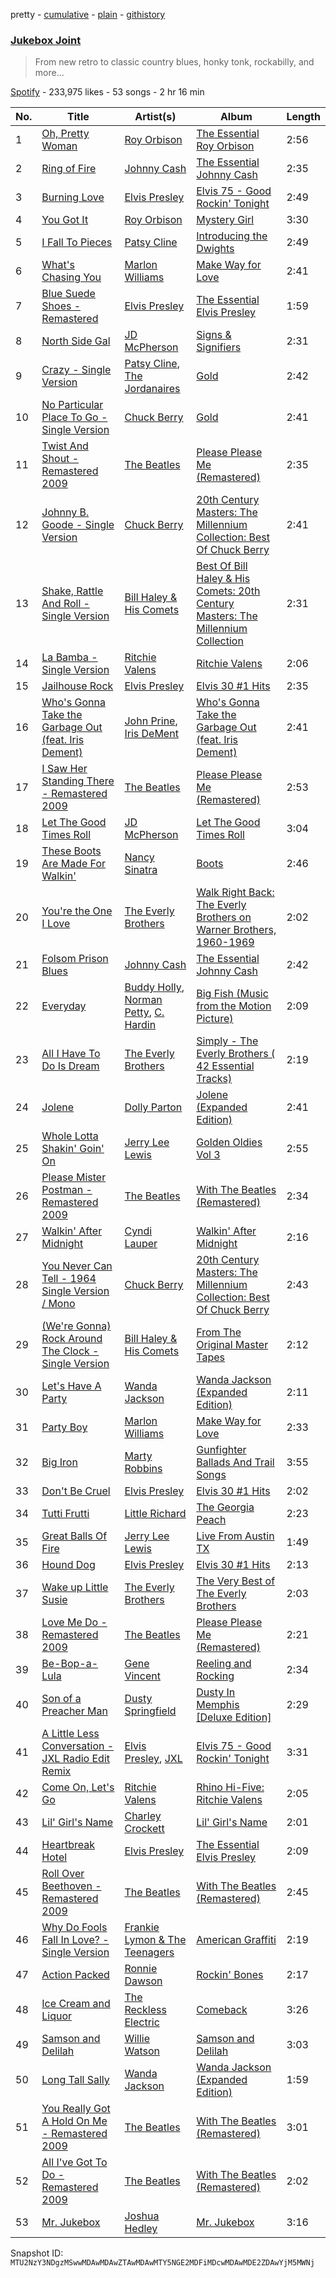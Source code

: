 pretty - [cumulative](/playlists/cumulative/37i9dQZF1DXbvE0SE0Cczh.md) - [plain](/playlists/plain/37i9dQZF1DXbvE0SE0Cczh) - [githistory](https://github.githistory.xyz/mackorone/spotify-playlist-archive/blob/main/playlists/plain/37i9dQZF1DXbvE0SE0Cczh)

### [Jukebox Joint](https://open.spotify.com/playlist/37i9dQZF1DXbvE0SE0Cczh)

> From new retro to classic country blues, honky tonk, rockabilly, and more...

[Spotify](https://open.spotify.com/user/spotify) - 233,975 likes - 53 songs - 2 hr 16 min

| No. | Title | Artist(s) | Album | Length |
|---|---|---|---|---|
| 1 | [Oh, Pretty Woman](https://open.spotify.com/track/52HAHV1j93s5B8GoTNI7DJ) | [Roy Orbison](https://open.spotify.com/artist/0JDkhL4rjiPNEp92jAgJnS) | [The Essential Roy Orbison](https://open.spotify.com/album/48CvRZSBT0FbOHKLFfHy0n) | 2:56 |
| 2 | [Ring of Fire](https://open.spotify.com/track/5rDkA2TFOImbiVenmnE9r4) | [Johnny Cash](https://open.spotify.com/artist/6kACVPfCOnqzgfEF5ryl0x) | [The Essential Johnny Cash](https://open.spotify.com/album/4E2eUhFHqTG2pu9MN1NDIF) | 2:35 |
| 3 | [Burning Love](https://open.spotify.com/track/4VK3MDt1FAP101D0mnFJkz) | [Elvis Presley](https://open.spotify.com/artist/43ZHCT0cAZBISjO8DG9PnE) | [Elvis 75 \- Good Rockin' Tonight](https://open.spotify.com/album/34EYk8vvJHCUlNrpGxepea) | 2:49 |
| 4 | [You Got It](https://open.spotify.com/track/6r20M5DWYdIoCDmDViBxuz) | [Roy Orbison](https://open.spotify.com/artist/0JDkhL4rjiPNEp92jAgJnS) | [Mystery Girl](https://open.spotify.com/album/1UPcuqLY9PC99fQAqWgrSU) | 3:30 |
| 5 | [I Fall To Pieces](https://open.spotify.com/track/5U2uhwJseYO7eH5nEwPb8z) | [Patsy Cline](https://open.spotify.com/artist/7dNsHhGeGU5MV01r06O8gK) | [Introducing the Dwights](https://open.spotify.com/album/3Z0LdhZyBaeniH7m9VpSrR) | 2:49 |
| 6 | [What's Chasing You](https://open.spotify.com/track/0R3gqx7lNCJqR85aAIVRO5) | [Marlon Williams](https://open.spotify.com/artist/5ENM4Vw9brkpcN51HtC8ga) | [Make Way for Love](https://open.spotify.com/album/30SzcUoJ2zGoniPf9UjU5k) | 2:41 |
| 7 | [Blue Suede Shoes \- Remastered](https://open.spotify.com/track/3htVOUt4zoFthJhqtJMGTo) | [Elvis Presley](https://open.spotify.com/artist/43ZHCT0cAZBISjO8DG9PnE) | [The Essential Elvis Presley](https://open.spotify.com/album/3X3rFfVKCW58sKMO0UXkwO) | 1:59 |
| 8 | [North Side Gal](https://open.spotify.com/track/6VqC5gNL532RfgdlGzNAv0) | [JD McPherson](https://open.spotify.com/artist/6u5mhJXgAKPTj6YVlZSPY9) | [Signs & Signifiers](https://open.spotify.com/album/4TcPbpUi60PaJ2QX5scH69) | 2:31 |
| 9 | [Crazy \- Single Version](https://open.spotify.com/track/4DuBNU1r50XEv4dvsrQcpY) | [Patsy Cline](https://open.spotify.com/artist/7dNsHhGeGU5MV01r06O8gK), [The Jordanaires](https://open.spotify.com/artist/6CXezToiGS8K6jr9kr8Muv) | [Gold](https://open.spotify.com/album/3kwl00I9hJSfwfWc4T3NAx) | 2:42 |
| 10 | [No Particular Place To Go \- Single Version](https://open.spotify.com/track/07zToRJlr6YYaDNL70CFz8) | [Chuck Berry](https://open.spotify.com/artist/293zczrfYafIItmnmM3coR) | [Gold](https://open.spotify.com/album/7EAya7Hj01YTP9mxLK12SY) | 2:41 |
| 11 | [Twist And Shout \- Remastered 2009](https://open.spotify.com/track/5ZBeML7Lf3FMEVviTyvi8l) | [The Beatles](https://open.spotify.com/artist/3WrFJ7ztbogyGnTHbHJFl2) | [Please Please Me \(Remastered\)](https://open.spotify.com/album/3KzAvEXcqJKBF97HrXwlgf) | 2:35 |
| 12 | [Johnny B\. Goode \- Single Version](https://open.spotify.com/track/2XGHdmjsumZRkaL8LhBb1e) | [Chuck Berry](https://open.spotify.com/artist/293zczrfYafIItmnmM3coR) | [20th Century Masters: The Millennium Collection: Best Of Chuck Berry](https://open.spotify.com/album/5oe2YLmp9uZgV0lKguAadC) | 2:41 |
| 13 | [Shake, Rattle And Roll \- Single Version](https://open.spotify.com/track/2McHF33C9Tx4lfwKBefE4n) | [Bill Haley & His Comets](https://open.spotify.com/artist/3MFp4cYuYtTZe3d3xkLLbr) | [Best Of Bill Haley & His Comets: 20th Century Masters: The Millennium Collection](https://open.spotify.com/album/4pPyO5FgPmrBkmZ76tXXjJ) | 2:31 |
| 14 | [La Bamba \- Single Version](https://open.spotify.com/track/2aEeghgUcnu75tzcolFMfs) | [Ritchie Valens](https://open.spotify.com/artist/5Y9xEAGW4GwGJgbiI6W85P) | [Ritchie Valens](https://open.spotify.com/album/77UI8F1LuhiQaKIL1qOE1W) | 2:06 |
| 15 | [Jailhouse Rock](https://open.spotify.com/track/6pyex9B1kBoRIuabBAc4m8) | [Elvis Presley](https://open.spotify.com/artist/43ZHCT0cAZBISjO8DG9PnE) | [Elvis 30 \#1 Hits](https://open.spotify.com/album/0QVoYzGd1p8Z3ohEaM0lsc) | 2:35 |
| 16 | [Who's Gonna Take the Garbage Out \(feat\. Iris Dement\)](https://open.spotify.com/track/727Ric7BCNuahIETyOALEU) | [John Prine](https://open.spotify.com/artist/0nJUwPwC9Ti4vvuJ0q3MfT), [Iris DeMent](https://open.spotify.com/artist/3NPZs8XgXtaWslUcnIw6rY) | [Who's Gonna Take the Garbage Out \(feat\. Iris Dement\)](https://open.spotify.com/album/78B8UFzhXSTF7aCbwyDmbt) | 2:41 |
| 17 | [I Saw Her Standing There \- Remastered 2009](https://open.spotify.com/track/3KiexfmhxHvG5IgAElmTkd) | [The Beatles](https://open.spotify.com/artist/3WrFJ7ztbogyGnTHbHJFl2) | [Please Please Me \(Remastered\)](https://open.spotify.com/album/3KzAvEXcqJKBF97HrXwlgf) | 2:53 |
| 18 | [Let The Good Times Roll](https://open.spotify.com/track/7lcCLXghOHf8xERQ9BkS3n) | [JD McPherson](https://open.spotify.com/artist/6u5mhJXgAKPTj6YVlZSPY9) | [Let The Good Times Roll](https://open.spotify.com/album/4JeCuwh2ciataXUhq3XUox) | 3:04 |
| 19 | [These Boots Are Made For Walkin'](https://open.spotify.com/track/2nwCO1PqpvyoFIvq3Vrj8N) | [Nancy Sinatra](https://open.spotify.com/artist/3IZrrNonYELubLPJmqOci2) | [Boots](https://open.spotify.com/album/62FTy4WqUxi3paBlxOhh4M) | 2:46 |
| 20 | [You're the One I Love](https://open.spotify.com/track/0LFtYzQb0xflHSlu00pO0S) | [The Everly Brothers](https://open.spotify.com/artist/4ACplpEqD6JIVgKrafauzs) | [Walk Right Back: The Everly Brothers on Warner Brothers, 1960\-1969](https://open.spotify.com/album/3O0QXvFFIzwahliBm6uzyw) | 2:02 |
| 21 | [Folsom Prison Blues](https://open.spotify.com/track/5O6mz4qn6q7MSKubAzRnDW) | [Johnny Cash](https://open.spotify.com/artist/6kACVPfCOnqzgfEF5ryl0x) | [The Essential Johnny Cash](https://open.spotify.com/album/4E2eUhFHqTG2pu9MN1NDIF) | 2:42 |
| 22 | [Everyday](https://open.spotify.com/track/6XJvB9UZYiJiUh8gWGWfXd) | [Buddy Holly](https://open.spotify.com/artist/3wYyutjgII8LJVVOLrGI0D), [Norman Petty](https://open.spotify.com/artist/5M0cZ39iat2YdgcQX627oq), [C\. Hardin](https://open.spotify.com/artist/3YJENnOpwu0HbubqaijXGn) | [Big Fish \(Music from the Motion Picture\)](https://open.spotify.com/album/3xzFIcun38dKeUM0YRkrfm) | 2:09 |
| 23 | [All I Have To Do Is Dream](https://open.spotify.com/track/6Et30R1GtviOIDU7wYYyxp) | [The Everly Brothers](https://open.spotify.com/artist/4ACplpEqD6JIVgKrafauzs) | [Simply \- The Everly Brothers \( 42 Essential Tracks\)](https://open.spotify.com/album/4wKRl6zRLNrg1WpHwpIGtX) | 2:19 |
| 24 | [Jolene](https://open.spotify.com/track/5fdhThPDe6jQQDqCyWrdAn) | [Dolly Parton](https://open.spotify.com/artist/32vWCbZh0xZ4o9gkz4PsEU) | [Jolene \(Expanded Edition\)](https://open.spotify.com/album/2v2iR6vtrLVTyiNIEsv5Sg) | 2:41 |
| 25 | [Whole Lotta Shakin' Goin' On](https://open.spotify.com/track/6wf3byMXyJezUtcZb9Zcjh) | [Jerry Lee Lewis](https://open.spotify.com/artist/2zyz0VJqrDXeFDIyrfVXSo) | [Golden Oldies Vol 3](https://open.spotify.com/album/4X8NDnVFqJj20UX6UvFYoj) | 2:55 |
| 26 | [Please Mister Postman \- Remastered 2009](https://open.spotify.com/track/6wfK1R6FoLpmUA9lk5ll4T) | [The Beatles](https://open.spotify.com/artist/3WrFJ7ztbogyGnTHbHJFl2) | [With The Beatles \(Remastered\)](https://open.spotify.com/album/1aYdiJk6XKeHWGO3FzHHTr) | 2:34 |
| 27 | [Walkin' After Midnight](https://open.spotify.com/track/7ufWsDlJQTp22tQtOta9lg) | [Cyndi Lauper](https://open.spotify.com/artist/2BTZIqw0ntH9MvilQ3ewNY) | [Walkin' After Midnight](https://open.spotify.com/album/1aS0RbnlN9NU31bfKNrvaZ) | 2:16 |
| 28 | [You Never Can Tell \- 1964 Single Version / Mono](https://open.spotify.com/track/3OvsO3zxU1pMyPNpDtu4pz) | [Chuck Berry](https://open.spotify.com/artist/293zczrfYafIItmnmM3coR) | [20th Century Masters: The Millennium Collection: Best Of Chuck Berry](https://open.spotify.com/album/5oe2YLmp9uZgV0lKguAadC) | 2:43 |
| 29 | [\(We're Gonna\) Rock Around The Clock \- Single Version](https://open.spotify.com/track/2XBsQSZqHPPAtZpRG6TvIm) | [Bill Haley & His Comets](https://open.spotify.com/artist/3MFp4cYuYtTZe3d3xkLLbr) | [From The Original Master Tapes](https://open.spotify.com/album/2cQfqHE8kKfxjh7r8FGqwr) | 2:12 |
| 30 | [Let's Have A Party](https://open.spotify.com/track/3QUGcs2wxh0hs1cpQYejSf) | [Wanda Jackson](https://open.spotify.com/artist/5ZKMPRDHc7qElVJFh3uRqB) | [Wanda Jackson \(Expanded Edition\)](https://open.spotify.com/album/5A2m648AgvadTRhI83iss5) | 2:11 |
| 31 | [Party Boy](https://open.spotify.com/track/2P9jli0qvqELOihPbVN9Og) | [Marlon Williams](https://open.spotify.com/artist/5ENM4Vw9brkpcN51HtC8ga) | [Make Way for Love](https://open.spotify.com/album/30SzcUoJ2zGoniPf9UjU5k) | 2:33 |
| 32 | [Big Iron](https://open.spotify.com/track/0AQquaENerGps8BQmbPw14) | [Marty Robbins](https://open.spotify.com/artist/0Xi59sEw38vRvwleSAVqoo) | [Gunfighter Ballads And Trail Songs](https://open.spotify.com/album/3kQpBS26lAj0A0VGl1snRl) | 3:55 |
| 33 | [Don't Be Cruel](https://open.spotify.com/track/4zzXm1QJQXWLyUfFhWZBRg) | [Elvis Presley](https://open.spotify.com/artist/43ZHCT0cAZBISjO8DG9PnE) | [Elvis 30 \#1 Hits](https://open.spotify.com/album/0QVoYzGd1p8Z3ohEaM0lsc) | 2:02 |
| 34 | [Tutti Frutti](https://open.spotify.com/track/2vXk7PcNLLXsdnVaoMxzTj) | [Little Richard](https://open.spotify.com/artist/4xls23Ye9WR9yy3yYMpAMm) | [The Georgia Peach](https://open.spotify.com/album/6WrwHm2bOjKxHvQ04bfcDD) | 2:23 |
| 35 | [Great Balls Of Fire](https://open.spotify.com/track/6vR4LDbi4H6iwC3YDUL6jT) | [Jerry Lee Lewis](https://open.spotify.com/artist/2zyz0VJqrDXeFDIyrfVXSo) | [Live From Austin TX](https://open.spotify.com/album/4BUYX8tv99QAq6ZwJrd6ZQ) | 1:49 |
| 36 | [Hound Dog](https://open.spotify.com/track/0JOw67rq2X6NDz5AJP9uIG) | [Elvis Presley](https://open.spotify.com/artist/43ZHCT0cAZBISjO8DG9PnE) | [Elvis 30 \#1 Hits](https://open.spotify.com/album/0QVoYzGd1p8Z3ohEaM0lsc) | 2:13 |
| 37 | [Wake up Little Susie](https://open.spotify.com/track/11fNLqDB47gMKj7BHhR2Qr) | [The Everly Brothers](https://open.spotify.com/artist/4ACplpEqD6JIVgKrafauzs) | [The Very Best of The Everly Brothers](https://open.spotify.com/album/4lmdDGcU5u1xk3GCcVJSYT) | 2:03 |
| 38 | [Love Me Do \- Remastered 2009](https://open.spotify.com/track/3VbGCXWRiouAq8VyMYN2MI) | [The Beatles](https://open.spotify.com/artist/3WrFJ7ztbogyGnTHbHJFl2) | [Please Please Me \(Remastered\)](https://open.spotify.com/album/3KzAvEXcqJKBF97HrXwlgf) | 2:21 |
| 39 | [Be\-Bop\-a\-Lula](https://open.spotify.com/track/4AaHCzwKBltFBqp9ngboWU) | [Gene Vincent](https://open.spotify.com/artist/5VAHm7V5mnsxvQrWw3KHmx) | [Reeling and Rocking](https://open.spotify.com/album/3OfWasjuVTLrqFpLOgMKEi) | 2:34 |
| 40 | [Son of a Preacher Man](https://open.spotify.com/track/7odHgoLFi3GQ90E9PeraI3) | [Dusty Springfield](https://open.spotify.com/artist/5zaXYwewAXedKNCff45U5l) | [Dusty In Memphis \[Deluxe Edition\]](https://open.spotify.com/album/6SNMenG3NjZyqgI5p4Hcmg) | 2:29 |
| 41 | [A Little Less Conversation \- JXL Radio Edit Remix](https://open.spotify.com/track/4l2hnfUx0esSbITQa7iJt0) | [Elvis Presley](https://open.spotify.com/artist/43ZHCT0cAZBISjO8DG9PnE), [JXL](https://open.spotify.com/artist/2GyakhIO8twSgCnUFfCzTN) | [Elvis 75 \- Good Rockin' Tonight](https://open.spotify.com/album/34EYk8vvJHCUlNrpGxepea) | 3:31 |
| 42 | [Come On, Let's Go](https://open.spotify.com/track/3wbZ4SLakqTZqV76czDeuZ) | [Ritchie Valens](https://open.spotify.com/artist/5Y9xEAGW4GwGJgbiI6W85P) | [Rhino Hi\-Five: Ritchie Valens](https://open.spotify.com/album/2UoXVAKOOVZjmVfTUidEHs) | 2:05 |
| 43 | [Lil' Girl's Name](https://open.spotify.com/track/4LQrKasVYrBHM661Bjq47i) | [Charley Crockett](https://open.spotify.com/artist/3BJX1nYizKvWpZTY5HOAr4) | [Lil' Girl's Name](https://open.spotify.com/album/1arrXATjLoVGTGixUphVFl) | 2:01 |
| 44 | [Heartbreak Hotel](https://open.spotify.com/track/7v1GxlbFevo4kLJGZf8aAZ) | [Elvis Presley](https://open.spotify.com/artist/43ZHCT0cAZBISjO8DG9PnE) | [The Essential Elvis Presley](https://open.spotify.com/album/3X3rFfVKCW58sKMO0UXkwO) | 2:09 |
| 45 | [Roll Over Beethoven \- Remastered 2009](https://open.spotify.com/track/3idqWaBn3mRdsIodCU6uBi) | [The Beatles](https://open.spotify.com/artist/3WrFJ7ztbogyGnTHbHJFl2) | [With The Beatles \(Remastered\)](https://open.spotify.com/album/1aYdiJk6XKeHWGO3FzHHTr) | 2:45 |
| 46 | [Why Do Fools Fall In Love? \- Single Version](https://open.spotify.com/track/0QlHvmgHQ66FFaSbKkVYJM) | [Frankie Lymon & The Teenagers](https://open.spotify.com/artist/40Zt6u0Ig5vXtrq0htgqvt) | [American Graffiti](https://open.spotify.com/album/3ZQMECQRA5pu9YP6LtiiIC) | 2:19 |
| 47 | [Action Packed](https://open.spotify.com/track/5X4RBTKTA0FENrLxHUfZkr) | [Ronnie Dawson](https://open.spotify.com/artist/2Fgg6KYXIgeRY3VxQjX9lP) | [Rockin' Bones](https://open.spotify.com/album/1BqE7sSumMEzQ0q2K3ST08) | 2:17 |
| 48 | [Ice Cream and Liquor](https://open.spotify.com/track/2JN0eElE3BnGsrbsyvzEhO) | [The Reckless Electric](https://open.spotify.com/artist/1x0DczFntbIchRLLSisGnM) | [Comeback](https://open.spotify.com/album/59RQt16lLTsoUSn2FdHvNb) | 3:26 |
| 49 | [Samson and Delilah](https://open.spotify.com/track/3KSMRPYQq1dX2qUIXniM4N) | [Willie Watson](https://open.spotify.com/artist/5j9IEu1SEY0JslCPmfVsgq) | [Samson and Delilah](https://open.spotify.com/album/7r8qJqdNUeXT0elhD9YI7A) | 3:03 |
| 50 | [Long Tall Sally](https://open.spotify.com/track/17QYQzl9Ssy9WRJSfjFXIe) | [Wanda Jackson](https://open.spotify.com/artist/5ZKMPRDHc7qElVJFh3uRqB) | [Wanda Jackson \(Expanded Edition\)](https://open.spotify.com/album/5A2m648AgvadTRhI83iss5) | 1:59 |
| 51 | [You Really Got A Hold On Me \- Remastered 2009](https://open.spotify.com/track/7rgUYidQh5tH0YlXCoKaYJ) | [The Beatles](https://open.spotify.com/artist/3WrFJ7ztbogyGnTHbHJFl2) | [With The Beatles \(Remastered\)](https://open.spotify.com/album/1aYdiJk6XKeHWGO3FzHHTr) | 3:01 |
| 52 | [All I've Got To Do \- Remastered 2009](https://open.spotify.com/track/5tztLBvTlNC15Np2tnQ5Ll) | [The Beatles](https://open.spotify.com/artist/3WrFJ7ztbogyGnTHbHJFl2) | [With The Beatles \(Remastered\)](https://open.spotify.com/album/1aYdiJk6XKeHWGO3FzHHTr) | 2:02 |
| 53 | [Mr\. Jukebox](https://open.spotify.com/track/13QLwPqwFz6ArW0Mvo689t) | [Joshua Hedley](https://open.spotify.com/artist/6OJg4GNkAEtu0cfDVRbnjh) | [Mr\. Jukebox](https://open.spotify.com/album/0zeZuYMWyOCjEHfNZJR70q) | 3:16 |

Snapshot ID: `MTU2NzY3NDgzMSwwMDAwMDAwZTAwMDAwMTY5NGE2MDFiMDcwMDAwMDE2ZDAwYjM5MWNj`